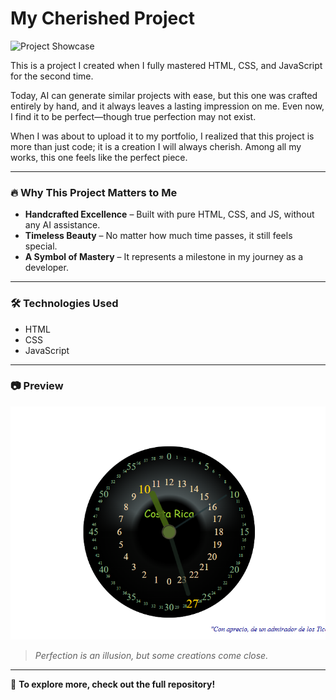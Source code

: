 # My Cherished Project

![Project Showcase](./project-image.png)

This is a project I created when I fully mastered HTML, CSS, and JavaScript for the second time. 

Today, AI can generate similar projects with ease, but this one was crafted entirely by hand, and it always leaves a lasting impression on me. Even now, I find it to be perfect—though true perfection may not exist. 

When I was about to upload it to my portfolio, I realized that this project is more than just code; it is a creation I will always cherish. Among all my works, this one feels like the perfect piece.

---

### 🔥 Why This Project Matters to Me
- **Handcrafted Excellence** – Built with pure HTML, CSS, and JS, without any AI assistance.
- **Timeless Beauty** – No matter how much time passes, it still feels special.
- **A Symbol of Mastery** – It represents a milestone in my journey as a developer.

---

### 🛠️ Technologies Used
- HTML
- CSS
- JavaScript

---

### 📷 Preview
![Project Screenshot](./Capture.PNG)

> *Perfection is an illusion, but some creations come close.*

---

🎯 **To explore more, check out the full repository!**
